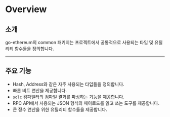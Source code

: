 # Overview

## 소개

go-ethereum의 common 패키지는 프로젝트에서 공통적으로 사용되는 타입 및 유틸리티 함수들을 정의합니다.

---

## 주요 기능

- Hash, Address와 같은 자주 사용되는 타입들을 정의합니다.
- 빠른 비트 연산을 제공합니다.
- `solc` 컴파일러의 컴파일 결과를 파싱하는 기능을 제공합니다.
- RPC API에서 사용되는 JSON 형식의 페이로드를 읽고 쓰는 도구를 제공합니다.
- 큰 정수 연산을 위한 유틸리티 함수들을 제공합니다.